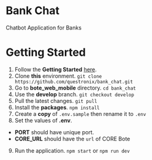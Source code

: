 # Bank Chat
Chatbot Application for Banks

# Getting Started
1. Follow the **Getting Started** [here](https://github.com/questronix/bote_core.git).
2. Clone **this** environment. `git clone https://github.com/questronix/bank_chat.git`
3. Go to **bote_web_mobile** directory. `cd bank_chat`
4. Use the **develop** branch. `git checkout develop`
5. Pull the latest changes. `git pull`
6. Install the **packages**. `npm install`
7. Create a **copy** of `.env.sample` then rename it to `.env`
8. Set the values of **.env**.
  * **PORT** should have unique port.
  * **CORE_URL** should have the `url` of CORE Bote
9. Run the application. `npm start` or `npm run dev`